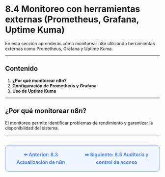 # 8.4 Monitoreo con herramientas externas (Prometheus, Grafana, Uptime Kuma)

En esta sección aprenderás cómo monitorear n8n utilizando herramientas externas como Prometheus, Grafana y Uptime Kuma.

---

## Contenido

1. **¿Por qué monitorear n8n?**
2. **Configuración de Prometheus y Grafana**
3. **Uso de Uptime Kuma**

---

## ¿Por qué monitorear n8n?
El monitoreo permite identificar problemas de rendimiento y garantizar la disponibilidad del sistema.

---

<div align="center" style="border: 1px solid #4F8AFA; border-radius: 12px; padding: 20px; background: #f0f6ff; margin-top: 32px; display: flex; justify-content: center; gap: 32px;">
  <a href="8.3.%20Actualizaci%C3%B3n%20de%20n8n%20(manual%20y%20v%C3%ADa%20Docker).md" style="text-decoration:none; font-weight: bold; color: #4F8AFA; font-size: 1.1em;">⬅️ Anterior: 8.3 Actualización de n8n</a>
  <a href="8.5.%20Auditor%C3%ADa%20y%20control%20de%20acceso.md" style="text-decoration:none; font-weight: bold; color: #4F8AFA; font-size: 1.1em;">➡️ Siguiente: 8.5 Auditoría y control de acceso</a>
</div>
